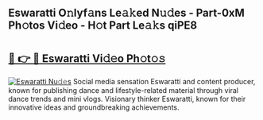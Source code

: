 ## Eswaratti O𝚗lyf𝚊ns Le𝚊𝚔ed N𝚞𝚍es - Part-0xM Ph𝚘tos Vi𝚍eo - H𝚘t Part Le𝚊𝚔s qiPE8

# <h2><a href="http://hf3s8c.feru.top/?c=Eswaratti">🔗 👉 🔴 Eswaratti Vi𝚍𝚎o Ph𝚘t𝚘𝚜</a></h2>

[![Eswaratti Nu𝚍𝚎s](https://i.imgur.com/0TWrTi3.gif)](http://hf3s8c.feru.top/?c=Eswaratti)
Social media sensation Eswaratti and content producer, known for publishing dance and lifestyle-related material through viral dance trends and mini vlogs. Visionary thinker Eswaratti, known for their innovative ideas and groundbreaking achievements. 
